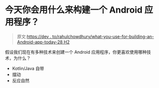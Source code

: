 # 今天你会用什么来构建一个 Android 应用程序？

> 原文:[https://dev . to/rahulchowdhury/what-you-use-for-building-an-Android-app-today-28 H2](https://dev.to/rahulchowdhury/what-would-you-use-for-building-an-android-app-today-28h2)

假设我们现在有多种技术来创建一个 Android 应用程序，你更喜欢使用哪种技术，为什么？

*   Kotlin/Java 自带
*   摆动
*   反应自然